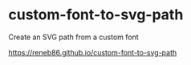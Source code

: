 # custom-font-to-svg-path
Create an SVG path from a custom font

https://reneb86.github.io/custom-font-to-svg-path
